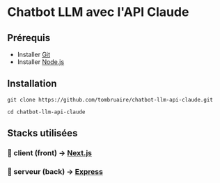 # Chatbot LLM avec l'API Claude

## Prérequis
<ul>
    <li>Installer <a href="https://git-scm.com/">Git</a></li>
    <li>Installer <a href="https://nodejs.org/en">Node.js</a></li>
</ul>

## Installation
```
git clone https://github.com/tombruaire/chatbot-llm-api-claude.git
```

```
cd chatbot-llm-api-claude
```

## Stacks utilisées
### 📁 client (front) -> <a href="https://nextjs.org/">Next.js</a>
### 📁 serveur (back) -> <a href="https://expressjs.com/fr/">Express</a>
